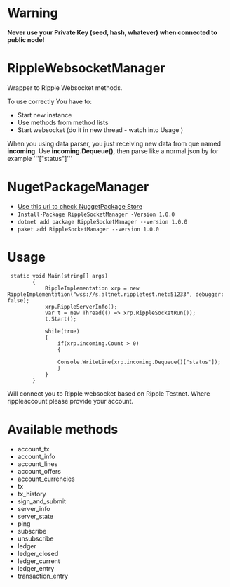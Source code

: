 # Warning

**Never use your Private Key (seed, hash, whatever) when connected to public node!**

# RippleWebsocketManager
Wrapper to Ripple Websocket methods.

To use correctly You have to:

 - Start new instance
 - Use methods from method lists 
 - Start websocket (do it in new thread - watch into Usage ) 
 
 
 When you using data parser, you just receiving new data from que named **incoming**. Use **incoming.Dequeue()**, then parse like a normal json by for example '''["status"]''' 

# NugetPackageManager
- [Use this url to check NuggetPackage Store](https://www.nuget.org/packages/RippleSocketManager/ "Use this url to check NuggetPackage Store")
- ```Install-Package RippleSocketManager -Version 1.0.0	```
- ```dotnet add package RippleSocketManager --version 1.0.0	```
- ```paket add RippleSocketManager --version 1.0.0```

# Usage
```
 static void Main(string[] args)
        {
            RippleImplementation xrp = new RippleImplementation("wss://s.altnet.rippletest.net:51233", debugger: false);
            xrp.RippleServerInfo();
            var t = new Thread(() => xrp.RippleSocketRun());
            t.Start();

            while(true)
            {
                if(xrp.incoming.Count > 0)
                {

                Console.WriteLine(xrp.incoming.Dequeue()["status"]);
                }
            }
        }
```
Will connect you to Ripple websocket based on Ripple Testnet. Where rippleaccount please provide your account.  

# Available methods
- account_tx 
-  account_info 
-  account_lines 
-  account_offers 
-  account_currencies 
-  tx 
-  tx_history 
-  sign_and_submit 
-  server_info 
-  server_state 
-  ping 
-  subscribe 
-  unsubscribe 
-  ledger 
-  ledger_closed 
-  ledger_current 
-  ledger_entry 
-  transaction_entry 
